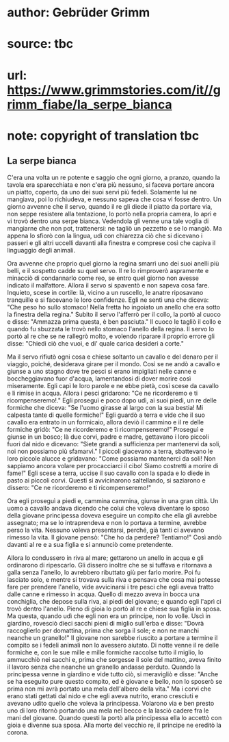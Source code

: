 # author: Gebrüder Grimm
# source: tbc
# url: https://www.grimmstories.com/it//grimm_fiabe/la_serpe_bianca
# note: copyright of translation tbc

## La serpe bianca 

C'era una volta un re potente e saggio che ogni giorno, a pranzo,
quando la tavola era sparecchiata e non c'era più nessuno, si faceva
portare ancora un piatto, coperto, da uno dei suoi servi più fedeli.
Solamente lui ne mangiava, poi lo richiudeva, e nessuno sapeva che cosa
vi fosse dentro. Un giorno avvenne che il servo, quando il re gli diede
il piatto da portare via, non seppe resistere alla tentazione, lo portò
nella propria camera, lo aprì e vi trovò dentro una serpe bianca.
Vedendola gli venne una tale voglia di mangiarne che non pot‚
trattenersi: ne tagliò un pezzetto e se lo mangiò. Ma appena lo sfiorò
con la lingua, udì con chiarezza ciò che si dicevano i passeri e gli
altri uccelli davanti alla finestra e comprese così che capiva il
linguaggio degli animali.

Ora avvenne che proprio quel giorno la regina smarrì uno dei suoi anelli
più belli, e il sospetto cadde su quel servo. Il re lo rimproverò
aspramente e minacciò di condannarlo come reo, se entro quel giorno non
avesse indicato il malfattore. Allora il servo si spaventò e non sapeva
cosa fare. Inquieto, scese in cortile: là, vicino a un ruscello, le
anatre riposavano tranquille e si facevano le loro confidenze. Egli ne
sentì una che diceva: "Che peso ho sullo stomaco! Nella fretta ho
ingoiato un anello che era sotto la finestra della regina." Subito il
servo l'afferrò per il collo, la portò al cuoco e disse: "Ammazza
prima questa, è ben pasciuta." Il cuoco le tagliò il collo e quando fu
sbuzzata le trovò nello stomaco l'anello della regina. Il servo lo
portò al re che se ne rallegrò molto, e volendo riparare il proprio
errore gli disse: "Chiedi ciò che vuoi, e di' quale carica desideri a
corte."

Ma il servo rifiutò ogni cosa e chiese soltanto un cavallo e del denaro
per il viaggio, poiché‚ desiderava girare per il mondo. Così se ne andò
a cavallo e giunse a uno stagno dove tre pesci si erano impigliati nelle
canne e boccheggiavano fuor d'acqua, lamentandosi di dover morire così
miseramente. Egli capì le loro parole e ne ebbe pietà, così scese da
cavallo e li rimise in acqua. Allora i pesci gridarono: "Ce ne
ricorderemo e ti ricompenseremo!." Egli proseguì e poco dopo udì, ai
suoi piedi, un re delle formiche che diceva: "Se l'uomo girasse al
largo con la sua bestia! Mi calpesta tante di quelle formiche!" Egli
guardò a terra e vide che il suo cavallo era entrato in un formicaio,
allora deviò il cammino e il re delle formiche gridò: "Ce ne
ricorderemo e ti ricompenseremo!" Proseguì e giunse in un bosco; là due
corvi, padre e madre, gettavano i loro piccoli fuori dal nido e
dicevano: "Siete grandi a sufficienza per mantenervi da soli, noi non
possiamo più sfamarvi." I piccoli giacevano a terra, sbattevano le loro
piccole alucce e gridavano: "Come possiamo mantenerci da soli! Non
sappiamo ancora volare per procacciarci il cibo! Siamo costretti a
morire di fame!" Egli scese a terra, uccise il suo cavallo con la spada
e lo diede in pasto ai piccoli corvi. Questi si avvicinarono
saltellando, si saziarono e dissero: "Ce ne ricorderemo e ti
ricompenseremo!"

Ora egli proseguì a piedi e, cammina cammina, giunse in una gran città.
Un uomo a cavallo andava dicendo che colui che voleva diventare lo sposo
della giovane principessa doveva eseguire un compito che ella gli
avrebbe assegnato; ma se lo intraprendeva e non lo portava a termine,
avrebbe perso la vita. Nessuno voleva presentarsi, perché‚ già tanti ci
avevano rimesso la vita. Il giovane pensò: "Che ho da perdere?
Tentiamo!" Così andò davanti al re e a sua figlia e si annunciò come
pretendente.

Allora lo condussero in riva al mare; gettarono un anello in acqua e gli
ordinarono di ripescarlo. Gli dissero inoltre che se si tuffava e
ritornava a galla senza l'anello, lo avrebbero ributtato giù per farlo
morire. Poi fu lasciato solo, e mentre si trovava sulla riva e pensava
che cosa mai potesse fare per prendere l'anello, vide avvicinarsi i tre
pesci che egli aveva tratto dalle canne e rimesso in acqua. Quello di
mezzo aveva in bocca una conchiglia, che depose sulla riva, ai piedi del
giovane; e quando egli l'aprì ci trovò dentro l'anello. Pieno di gioia
lo portò al re e chiese sua figlia in sposa. Ma questa, quando udì che
egli non era un principe, non lo volle. Uscì in giardino, rovesciò dieci
sacchi pieni di miglio sull'erba e disse: "Dovrà raccoglierlo per
domattina, prima che sorga il sole; e non ne manchi neanche un
granello!" Il giovane non sarebbe riuscito a portare a termine il
compito se i fedeli animali non lo avessero aiutato. Di notte venne il
re delle formiche e, con le sue mille e mille formiche raccolse tutto il
miglio, lo ammucchiò nei sacchi e, prima che sorgesse il sole del
mattino, aveva finito il lavoro senza che neanche un granello andasse
perduto. Quando la principessa venne in giardino e vide tutto ciò, si
meravigliò e disse: "Anche se ha eseguito pure questo compito, ed è
giovane e bello, non lo sposerò se prima non mi avrà portato una mela
dell'albero della vita." Ma i corvi che erano stati gettati dal nido e
che egli aveva nutrito, erano cresciuti e avevano udito quello che
voleva la principessa. Volarono via e ben presto uno di loro ritornò
portando una mela nel becco e la lasciò cadere fra le mani del giovane.
Quando questi la portò alla principessa ella lo accettò con gioia e
divenne sua sposa. Alla morte del vecchio re, il principe ne ereditò la
corona.
